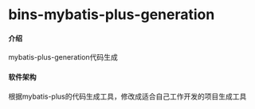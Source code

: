 # bins-mybatis-plus-generation

#### 介绍
mybatis-plus-generation代码生成

#### 软件架构
根据mybatis-plus的代码生成工具，修改成适合自己工作开发的项目生成工具